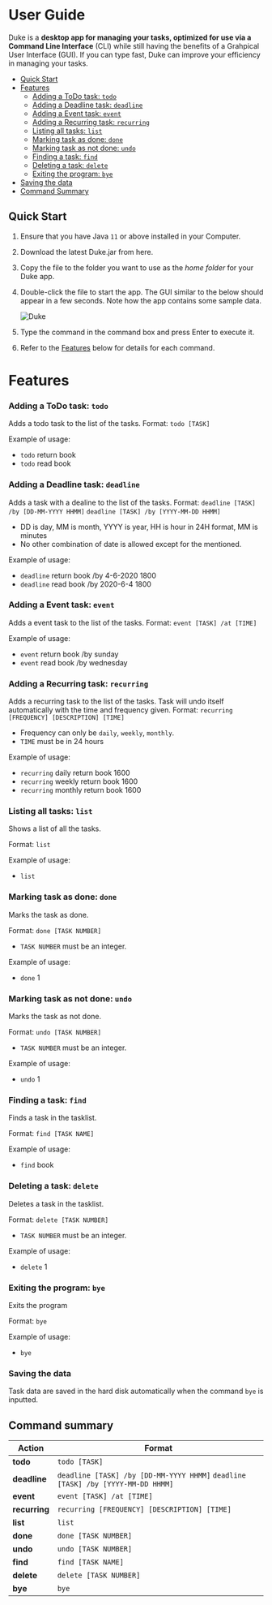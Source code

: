 # User Guide

Duke is a **desktop app for managing your tasks, optimized for use via a Command Line Interface** (CLI) while still having the benefits of a Grahpical User Interface (GUI). If you can type fast, Duke can improve your efficiency in managing your tasks.

* [Quick Start](#quick-start)
* [Features](#features)
  * [Adding a ToDo task: `todo`](#adding-a-todo-task-todo)
  * [Adding a Deadline task: `deadline`](#adding-a-deadline-task-deadline)
  * [Adding a Event task: `event`](#adding-a-event-task-event)
  * [Adding a Recurring task: `recurring`](#adding-a-recurring-task-recurring)
  * [Listing all tasks: `list`](#listing-all-tasks-todo)
  * [Marking task as done: `done`](#marking-task-as-done-done)
  * [Marking task as not done: `undo`](#marking-task-as-not-done-undo)
  * [Finding a task: `find`](#finding-a-task-find)
  * [Deleting a task: `delete`](#deleting-a-task-delete)
  * [Exiting the program: `bye`](#exiting-the-program-bye)
 * [Saving the data](#saving-the-data)
 * [Command Summary](#command-summary)

## Quick Start
  1. Ensure that you have Java `11` or above installed in your Computer.
  1. Download the latest Duke.jar from here.
  1. Copy the file to the folder you want to use as the *home folder* for your Duke app.
  1. Double-click the file to start the app. The GUI similar to the below should appear in a few seconds. Note how the app contains some sample data.
  
     ![Duke](/docs/Ui.png.png)
  1. Type the command in the command box and press Enter to execute it.
  1. Refer to the [Features](#features) below for details for each command.
  
# Features

### Adding a ToDo task: `todo`  

Adds a todo task to the list of the tasks.
Format: `todo [TASK]`

Example of usage: 
  * `todo` return book
  * `todo` read book
  
### Adding a Deadline task: `deadline`  

Adds a task with a dealine to the list of the tasks.
Format: `deadline [TASK] /by [DD-MM-YYYY HHMM]`
        `deadline [TASK] /by [YYYY-MM-DD HHMM]`
  * DD is day, MM is month, YYYY is year, HH is hour in 24H format, MM is minutes
  * No other combination of date is allowed except for the mentioned.

Example of usage: 
  * `deadline` return book /by 4-6-2020 1800
  * `deadline` read book /by 2020-6-4 1800
  
### Adding a Event task: `event`  

Adds a event task to the list of the tasks.
Format: `event [TASK] /at [TIME]`

Example of usage: 
  * `event` return book /by sunday
  * `event` read book /by wednesday

### Adding a Recurring task: `recurring`  

Adds a recurring task to the list of the tasks. Task will undo itself automatically with the time and frequency given.
Format: `recurring [FREQUENCY] [DESCRIPTION] [TIME]`
  * Frequency can only be `daily`, `weekly`, `monthly`.
  * `TIME` must be in 24 hours
  
Example of usage: 
  * `recurring` daily return book 1600 
  * `recurring` weekly return book 1600 
  * `recurring` monthly return book 1600 
  
### Listing all tasks: `list`

Shows a list of all the tasks.

Format: `list`
  
Example of usage: 
  * `list`
  
### Marking task as done: `done`

Marks the task as done.

Format: `done [TASK NUMBER]`
 * `TASK NUMBER` must be an integer.
  
Example of usage: 
  * `done` 1 
  
### Marking task as not done: `undo`

Marks the task as not done.

Format: `undo [TASK NUMBER]`
 * `TASK NUMBER` must be an integer.
  
Example of usage: 
  * `undo` 1 

### Finding a task: `find`

Finds a task in the tasklist.

Format: `find [TASK NAME]`
  
Example of usage: 
  * `find` book 
  
### Deleting a task: `delete`

Deletes a task in the tasklist.

Format: `delete [TASK NUMBER]`
   * `TASK NUMBER` must be an integer.

Example of usage: 
  * `delete` 1 
  
### Exiting the program: `bye`

Exits the program

Format: `bye`

Example of usage: 
  * `bye`
  
### Saving the data

Task data are saved in the hard disk automatically when the command `bye` is inputted.

## Command summary

**Action** | **Format**
------------ | -------------
**todo** | `todo [TASK]`
**deadline** | `deadline [TASK] /by [DD-MM-YYYY HHMM]` `deadline [TASK] /by [YYYY-MM-DD HHMM]`
**event** | `event [TASK] /at [TIME]`
**recurring** | `recurring [FREQUENCY] [DESCRIPTION] [TIME]`
**list** | `list`
**done** | `done [TASK NUMBER]`
**undo** | `undo [TASK NUMBER]`
**find** | `find [TASK NAME]`
**delete** | `delete [TASK NUMBER]`
**bye** | `bye`
